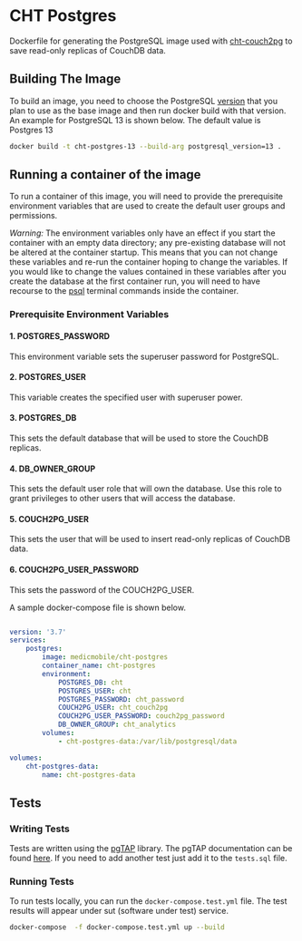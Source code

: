 # CHT Postgres

Dockerfile for generating the PostgreSQL image used with [cht-couch2pg](https://github.com/medic/cht-couch2pg) to save read-only replicas of CouchDB data.

## Building The Image

To build an image, you need to choose the  PostgreSQL [version](https://hub.docker.com/_/postgres) that you plan to use as the base image and then run docker build with that version. An example for PostgreSQL 13 is shown below. The default value is Postgres 13

```bash
docker build -t cht-postgres-13 --build-arg postgresql_version=13 .
```

## Running a container of the image

To run a container of this image, you will need to provide the prerequisite environment variables that are used to create the default user groups and permissions.

*Warning:* The environment variables only have an effect if you start the container with an empty data directory; any pre-existing database will not be altered at the container startup. This means that you can not change these variables and re-run the container hoping to change the variables.  If you would like to change the values contained in these variables after you create the database at the first container run, you will need to have recourse to the [psql](https://www.postgresql.org/docs/13/app-psql.html) terminal commands inside the container.

### Prerequisite Environment Variables

#### 1. POSTGRES_PASSWORD

This environment variable sets the superuser password for PostgreSQL.

#### 2. POSTGRES_USER

This variable creates the specified user with superuser power.

#### 3. POSTGRES_DB

This sets the default database that will be used to store the CouchDB replicas.

#### 4. DB_OWNER_GROUP

This sets the default user role that will own the database. Use this role to grant privileges to other users that will access the database.

#### 5. COUCH2PG_USER

This sets the user that will be used to insert read-only replicas of CouchDB data.

#### 6. COUCH2PG_USER_PASSWORD

This sets the password of the COUCH2PG_USER.

A sample docker-compose file is shown below.

```yaml

version: '3.7'
services:
    postgres:
        image: medicmobile/cht-postgres
        container_name: cht-postgres
        environment:
            POSTGRES_DB: cht
            POSTGRES_USER: cht
            POSTGRES_PASSWORD: cht_password
            COUCH2PG_USER: cht_couch2pg
            COUCH2PG_USER_PASSWORD: couch2pg_password
            DB_OWNER_GROUP: cht_analytics
        volumes:
            - cht-postgres-data:/var/lib/postgresql/data

volumes:
    cht-postgres-data:
        name: cht-postgres-data


```

## Tests

### Writing Tests

Tests are written using the [pgTAP](https://pgtap.org/) library.  The pgTAP documentation can be found [here](https://pgtap.org/). If you need to add another test just add it to the `tests.sql` file.

### Running Tests

To run tests locally, you can run the `docker-compose.test.yml` file. The test results will appear under sut (software under test) service.

```bash
docker-compose  -f docker-compose.test.yml up --build
```

